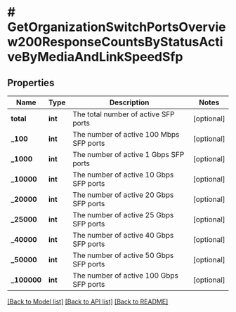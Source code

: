 # # GetOrganizationSwitchPortsOverview200ResponseCountsByStatusActiveByMediaAndLinkSpeedSfp

## Properties

Name | Type | Description | Notes
------------ | ------------- | ------------- | -------------
**total** | **int** | The total number of active SFP ports | [optional]
**_100** | **int** | The number of active 100 Mbps SFP ports | [optional]
**_1000** | **int** | The number of active 1 Gbps SFP ports | [optional]
**_10000** | **int** | The number of active 10 Gbps SFP ports | [optional]
**_20000** | **int** | The number of active 20 Gbps SFP ports | [optional]
**_25000** | **int** | The number of active 25 Gbps SFP ports | [optional]
**_40000** | **int** | The number of active 40 Gbps SFP ports | [optional]
**_50000** | **int** | The number of active 50 Gbps SFP ports | [optional]
**_100000** | **int** | The number of active 100 Gbps SFP ports | [optional]

[[Back to Model list]](../../README.md#models) [[Back to API list]](../../README.md#endpoints) [[Back to README]](../../README.md)
